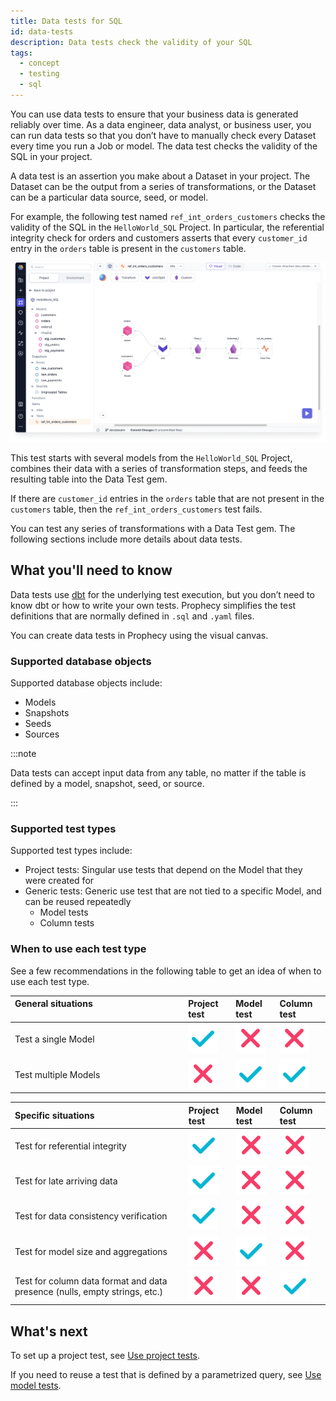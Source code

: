 ```yaml
---
title: Data tests for SQL
id: data-tests
description: Data tests check the validity of your SQL
tags:
  - concept
  - testing
  - sql
---
```


You can use data tests to ensure that your business data is generated reliably over time. As a data engineer, data analyst, or business user, you can run data tests so that you don’t have to manually check every Dataset every time you run a Job or model. The data test checks the validity of the SQL in your project.

A data test is an assertion you make about a Dataset in your project. The Dataset can be the output from a series of transformations, or the Dataset can be a particular data source, seed, or model.

For example, the following test named `ref_int_orders_customers` checks the validity of the SQL in the `HelloWorld_SQL` Project. In particular, the referential integrity check for orders and customers asserts that every `customer_id` entry in the `orders` table is present in the `customers` table.

![Project test canvas](img/project-test-canvas.png)

This test starts with several models from the `HelloWorld_SQL` Project, combines their data with a series of transformation steps, and feeds the resulting table into the Data Test gem.

If there are `customer_id` entries in the `orders` table that are not present in the `customers` table, then the `ref_int_orders_customers` test fails.

You can test any series of transformations with a Data Test gem. The following sections include more details about data tests.

## What you'll need to know

Data tests use [dbt](https://docs.getdbt.com/docs/build/data-tests) for the underlying test execution, but you don’t need to know dbt or how to write your own tests. Prophecy simplifies the test definitions that are normally defined in `.sql` and `.yaml` files.

You can create data tests in Prophecy using the visual canvas.

### Supported database objects

Supported database objects include:

- Models
- Snapshots
- Seeds
- Sources

:::note

Data tests can accept input data from any table, no matter if the table is defined by a model, snapshot, seed, or source.

:::

### Supported test types

Supported test types include:

- Project tests: Singular use tests that depend on the Model that they were created for
- Generic tests: Generic use test that are not tied to a specific Model, and can be reused repeatedly
  - Model tests
  - Column tests

### When to use each test type

See a few recommendations in the following table to get an idea of when to use each test type.

| General situations &nbsp; &nbsp; &nbsp; &nbsp;&nbsp; &nbsp; &nbsp; &nbsp;&nbsp; &nbsp;&nbsp; &nbsp;&nbsp; &nbsp;&nbsp; &nbsp;&nbsp; &nbsp;&nbsp; &nbsp;&nbsp; &nbsp;&nbsp; &nbsp;&nbsp; &nbsp;&nbsp; &nbsp;&nbsp; &nbsp;&nbsp; &nbsp;&nbsp; &nbsp;&nbsp; &nbsp;&nbsp; &nbsp;&nbsp; &nbsp;&nbsp; &nbsp;&nbsp; &nbsp;&nbsp; &nbsp;&nbsp; &nbsp;&nbsp; &nbsp;&nbsp; &nbsp;&nbsp; &nbsp;&nbsp; &nbsp;&nbsp; &nbsp;&nbsp; &nbsp;&nbsp; &nbsp; &nbsp; &nbsp; | Project test              | Model test                | Column test               |
| :----------------------------------------------------------------------------------------------------------------------------------------------------------------------------------------------------------------------------------------------------------------------------------------------------------------------------------------------------------------------------------------------------------------------------------------------------- | :------------------------ | :------------------------ | :------------------------ |
| Test a single Model                                                                                                                                                                                                                                                                                                                                                                                                                                    | ![Tick](./img/tick.svg)   | ![Cross](./img/cross.svg) | ![Cross](./img/cross.svg) |
| Test multiple Models                                                                                                                                                                                                                                                                                                                                                                                                                                   | ![Cross](./img/cross.svg) | ![Tick](./img/tick.svg)   | ![Tick](./img/tick.svg)   |

| Specific situations                                                        | Project test              | Model test                | Column test               |
| :------------------------------------------------------------------------- | :------------------------ | :------------------------ | :------------------------ |
| Test for referential integrity                                             | ![Tick](./img/tick.svg)   | ![Cross](./img/cross.svg) | ![Cross](./img/cross.svg) |
| Test for late arriving data                                                | ![Tick](./img/tick.svg)   | ![Cross](./img/cross.svg) | ![Cross](./img/cross.svg) |
| Test for data consistency verification                                     | ![Tick](./img/tick.svg)   | ![Cross](./img/cross.svg) | ![Cross](./img/cross.svg) |
| Test for model size and aggregations                                       | ![Cross](./img/cross.svg) | ![Tick](./img/tick.svg)   | ![Cross](./img/cross.svg) |
| Test for column data format and data presence (nulls, empty strings, etc.) | ![Cross](./img/cross.svg) | ![Cross](./img/cross.svg) | ![Tick](./img/tick.svg)   |

## What's next

To set up a project test, see [Use project tests](/docs/ci-cd/data-tests/use-project-tests.md).

If you need to reuse a test that is defined by a parametrized query, see [Use model tests](/docs/ci-cd/data-tests/use-model-tests.md).
